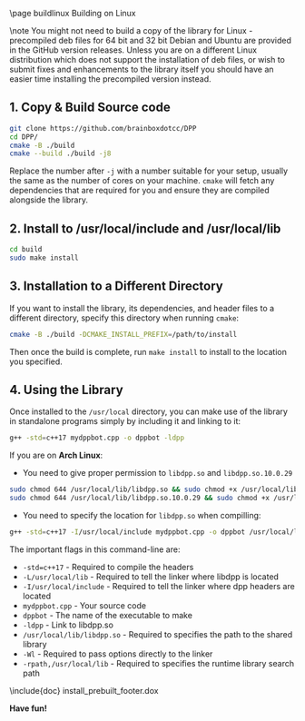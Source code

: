 \page buildlinux Building on Linux

\note You might not need to build a copy of the library for Linux - precompiled deb files for 64 bit and 32 bit Debian and Ubuntu are provided in the GitHub version releases. Unless you are on a different Linux distribution which does not support the installation of deb files, or wish to submit fixes and enhancements to the library itself you should have an easier time installing the precompiled version instead.

## 1. Copy & Build Source code
```bash
git clone https://github.com/brainboxdotcc/DPP
cd DPP/
cmake -B ./build
cmake --build ./build -j8
```
    
Replace the number after `-j` with a number suitable for your setup, usually the same as the number of cores on your machine. `cmake` will fetch any dependencies that are required for you and ensure they are compiled alongside the library.

## 2. Install to /usr/local/include and /usr/local/lib

```bash
cd build
sudo make install
```

## 3. Installation to a Different Directory

If you want to install the library, its dependencies, and header files to a different directory, specify this directory when running `cmake`:

```bash
cmake -B ./build -DCMAKE_INSTALL_PREFIX=/path/to/install
```

Then once the build is complete, run `make install` to install to the location you specified.

## 4. Using the Library

Once installed to the `/usr/local` directory, you can make use of the library in standalone programs simply by including it and linking to it:

```bash
g++ -std=c++17 mydppbot.cpp -o dppbot -ldpp
```

If you are on **Arch Linux**:

- You need to give proper permission to `libdpp.so` and `libdpp.so.10.0.29`
```bash
sudo chmod 644 /usr/local/lib/libdpp.so && sudo chmod +x /usr/local/lib/dpp.so
sudo chmod 644 /usr/local/lib/libdpp.so.10.0.29 && sudo chmod +x /usr/local/lib/dpp.so.10.0.29
```

- You need to specify the location for `libdpp.so` when compilling:
```bash
g++ -std=c++17 -I/usr/local/include mydppbot.cpp -o dppbot /usr/local/lib/libdpp.so -Wl,-rpath,/usr/local/lib
```

The important flags in this command-line are:

* `-std=c++17` - Required to compile the headers
* `-L/usr/local/lib` - Required to tell the linker where libdpp is located
* `-I/usr/local/include` - Required to tell the linker where dpp headers are located
* `mydppbot.cpp` - Your source code
* `dppbot` - The name of the executable to make
* `-ldpp` - Link to libdpp.so
* `/usr/local/lib/libdpp.so` - Required to specifies the path to the shared library
* `-Wl` - Required to pass options directly to the linker
* `-rpath,/usr/local/lib` - Required to specifies the runtime library search path

\include{doc} install_prebuilt_footer.dox

**Have fun!**
